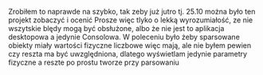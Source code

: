 Zrobiłem to naprawde na szybko, tak zeby już jutro tj. 25.10 można było ten projekt zobaczyć i ocenić
Prosze więc tlyko o lekką wyrozumiałość, ze nie wszytskie blędy mogą być obsłużone, albo że 
nie jest to aplikacja desktopowa a jedynie Consolowa.
W poleceniu było żeby sparsowane obiekty miały wartości fizyczne liczbowe więc mają,
ale nie byłem pewien czy reszta ma być uwzględniona, dlatego wyświetlam jedynie parametry
fizyczne a reszte po prostu tworze przy parsowaniu
